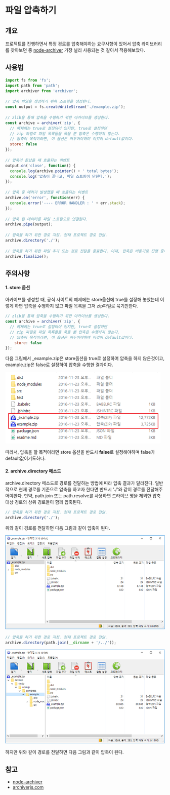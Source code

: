 # 파일 압축하기

## 개요

프로젝트를 진행하면서 특정 경로를 압축해야하는 요구사항이 있어서 압축 라이브러리를 찾아보던 중 [node-archiver](https://github.com/archiverjs/node-archiver) 가장 널리 사용되는 것 같아서 적용해보았다.

## 사용법

```javascript
import fs from 'fs';
import path from 'path';
import archiver from 'archiver';

// 압축 파일을 생성하기 위하 스트림을 생성한다.
const output = fs.createWriteStream('./example.zip');

// zlib을 통해 압축을 수행하기 위한 아카이브를 생성한다.
const archive = archiver('zip', {
  // 예제에는 true로 설정되어 있지만, true로 설정하면
  // zip 파일로 파일 목록들을 묶을 뿐 압축은 수행하지 않는다.
  // 압축이 목적이라면, 이 옵션은 꺼두어야하며 이것이 default값이다.
  store: false
});

// 압축이 끝났을 때 호출되는 이벤트
output.on('close', function() {
  console.log(archive.pointer() + ' total bytes');
  console.log('압축이 끝나고, 파일 스트림이 닫힌다.');
});

// 압축 중 에러가 발생했을 때 호출되는 이벤트
archive.on('error', function(err) {
  console.error('---- ERROR HANDLER : ' + err.stack);
});

// 압축 된 데이터를 파일 스트림으로 연결한다.
archive.pipe(output);

// 압축을 하기 위한 경로 지정. 현재 프로젝트 경로 전달.
archive.directory('./');

// 압축을 하기 위한 파일 추가 또는 경로 전달을 종료한다. 이때, 압축은 비동기로 진행 중이다.
archive.finalize();

```

## 주의사항

#### 1. store 옵션
아카이브를 생성할 때, 공식 사이트의 예제에는 store옵션에 true를 설정해 놓았는데 이렇게 하면 압축을 수행하지 않고 파일 목록을 그저 zip파일로 묶기만한다.

```javascript
// zlib을 통해 압축을 수행하기 위한 아카이브를 생성한다.
const archive = archiver('zip', {
  // 예제에는 true로 설정되어 있지만, true로 설정하면
  // zip 파일로 파일 목록들을 묶을 뿐 압축은 수행하지 않는다.
  // 압축이 목적이라면, 이 옵션은 꺼두어야하며 이것이 default값이다.
    store: false
});
```
다음 그림에서 _example.zip은 store옵션을 true로 설정하여 압축을 하지 않은것이고, example.zip은 false로 설정하여 압축을 수행한 결과이다.

![Image1](image1.png)

따라서, 압축을 할 목적이라면 store 옵션을 반드시 **false**로 설정해야하며 false가 default값이기도하다.

#### 2. archive.directory 메소드

archive.directory 메소드로 경로를 전달하는 방법에 따라 압축 결과가 달라진다. 일반적으로 현재 경로를 기준으로 압축을 하고자 한다면 반드시 './'와 같이 경로를 전달해주어야한다. 만약, path.join 또는 path.resolve를 사용하면 드라이브 명을 제외한 압축 대상 경로의 상위 경로들이 함께 압축된다.

```javascript
// 압축을 하기 위한 경로 지정. 현재 프로젝트 경로 전달.
archive.directory('./');
```

위와 같이 경로를 전달하면 다음 그림과 같이 압축이 된다.

![Image2](image2.png)

```javascript
// 압축을 하기 위한 경로 지정. 현재 프로젝트 경로 전달.
archive.directory(path.join(__dirname + '/../'));
```
![image3](image3.png)

하지만 위와 같이 경로를 전달하면 다음 그림과 같이 압축이 된다.

## 참고

* [node-archiver](https://github.com/archiverjs/node-archiver)
* [archiverjs.com](https://archiverjs.com/docs/)
